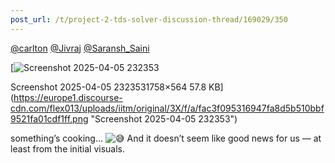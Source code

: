 ```yaml
---
post_url: /t/project-2-tds-solver-discussion-thread/169029/350
---
```

[@carlton](/u/carlton) [@Jivraj](/u/jivraj) [@Saransh\_Saini](/u/saransh_saini)  

[![Screenshot 2025-04-05 232353](https://europe1.discourse-cdn.com/flex013/uploads/iitm/original/3X/f/a/fac3f095316947fa8d5b510bbf9521fa01cdf1ff.png)

Screenshot 2025-04-05 2323531758×564 57.8 KB](https://europe1.discourse-cdn.com/flex013/uploads/iitm/original/3X/f/a/fac3f095316947fa8d5b510bbf9521fa01cdf1ff.png "Screenshot 2025-04-05 232353")

  
something’s cooking… ![:sweat_smile:](https://emoji.discourse-cdn.com/google/sweat_smile.png?v=14 ":sweat_smile:") And it doesn’t seem like good news for us — at least from the initial visuals.